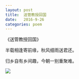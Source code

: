 ```yaml
---
layout: post
title:  送管教授回国
date:   2016-9-26
categories: poem
---
```

《送管教授回国》 

半载相逢寄前缘，秋风细雨送君还。 

归乡自有乡间趣，今朝一别重聚难。

<!--more-->

![]({{site.url}}/Images/29.png)